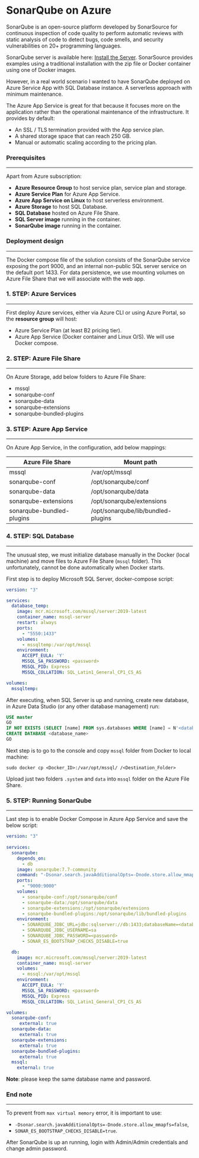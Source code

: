 # SonarQube on Azure

SonarQube is an open-source platform developed by SonarSource for continuous inspection of code quality to perform automatic reviews with static analysis of code to detect bugs, code smells, and security vulnerabilities on 20+ programming languages. 

SonarQube server is available here: [Install the Server](https://docs.sonarqube.org/latest/setup/install-server/). SonarSource provides examples using a traditional installation with the zip file or Docker container using one of Docker images.

However, in a real world scenario I wanted to have SonarQube deployed on Azure Service App with SQL Database instance. A serverless approach with minimum maintenance. 

The Azure App Service is great for that because it focuses more on the application rather than the operational maintenance of the infrastructure. It provides by default:
- An SSL / TLS termination provided with the App service plan.
- A shared storage space that can reach 250 GB.
- Manual or automatic scaling according to the pricing plan.

### Prerequisites
---

Apart from Azure subscription:  

- **Azure Resource Group** to host service plan, service plan and storage.
- **Azure Service Plan** for Azure App Service.
- **Azure App Service on Linux** to host serverless environment.
- **Azure Storage** to host SQL Database.
- **SQL Database** hosted on Azure File Share.
- **SQL Server image** running in the container.
- **SonarQube image** running in the container.

### Deployment design
---

The Docker compose file of the solution consists of the SonarQube service exposing the port 9000, and an internal non-public SQL server service on the default port 1433. For data persistence, we use mounting volumes on Azure File Share that we will associate with the web app.

### 1. STEP: Azure Services
---

First deploy Azure services, either via Azure CLI or using Azure Portal, so the **resource group** will host:

- Azure Service Plan (at least B2 pricing tier).
- Azure App Service (Docker container and Linux O/S). We will use Docker compose.

### 2. STEP: Azure File Share
---

On Azure Storage, add below folders to Azure File Share:
- mssql
- sonarqube-conf
- sonarqube-data
- sonarqube-extensions
- sonarqube-bundled-plugins

### 3. STEP: Azure App Service
---

On Azure App Service, in the configuration, add below mappings:

| Azure File Share | Mount path
|---|---
| mssql | /var/opt/mssql
| sonarqube-conf | /opt/sonarqube/conf
| sonarqube-data | /opt/sonarqube/data
| sonarqube-extensions | /opt/sonarqube/extensions
| sonarqube-bundled-plugins | /opt/sonarqube/lib/bundled-plugins

### 4. STEP: SQL Database
---

The unusual step, we must initialize database manually in the Docker (local machine) and move files to Azure File Share (`mssql` folder). This unfortunately, cannot be done automatically when Docker starts.

First step is to deploy Microsoft SQL Server, docker-compose script:

```yaml
version: "3"

services:
  database_temp:
    image: mcr.microsoft.com/mssql/server:2019-latest
    container_name: mssql-server
    restart: always
    ports:
      - "5550:1433"
    volumes:
      - mssqltemp:/var/opt/mssql
    environment:
      ACCEPT_EULA: 'Y'
      MSSQL_SA_PASSWORD: <password>
      MSSQL_PID: Express
      MSSQL_COLLATION: SQL_Latin1_General_CP1_CS_AS

volumes:
  mssqltemp:
```

After executing, when SQL Server is up and running, create new database, in Azure Data Studio (or any other database management) run:

```sql
USE master
GO
IF NOT EXISTS (SELECT [name] FROM sys.databases WHERE [name] = N'<database_name>')
CREATE DATABASE <database_name>
GO
```

Next step is to go to the console and copy `mssql` folder from Docker to local machine:

`sudo docker cp <Docker_ID>:/var/opt/mssql/ /<Destination_Folder>`

Upload just two folders `.system` and `data` into `mssql` folder on the Azure File Share.

### 5. STEP: Running SonarQube
---

Last step is to enable Docker Compose in Azure App Service and save the below script:

```yaml
version: "3"
   
services:
  sonarqube:
    depends_on:
      - db
    image: sonarqube:7.7-community
    command: "-Dsonar.search.javaAdditionalOpts=-Dnode.store.allow_mmapfs=false"
    ports:
      - "9000:9000"
    volumes:
      - sonarqube-conf:/opt/sonarqube/conf
      - sonarqube-data:/opt/sonarqube/data
      - sonarqube-extensions:/opt/sonarqube/extensions
      - sonarqube-bundled-plugins:/opt/sonarqube/lib/bundled-plugins
    environment:
      - SONARQUBE_JDBC_URL=jdbc:sqlserver://db:1433;databaseName=<database_name>
      - SONARQUBE_JDBC_USERNAME=sa
      - SONARQUBE_JDBC_PASSWORD=<password>
      - SONAR_ES_BOOTSTRAP_CHECKS_DISABLE=true

  db:
    image: mcr.microsoft.com/mssql/server:2019-latest
    container_name: mssql-server
    volumes:
      - mssql:/var/opt/mssql
    environment:
      ACCEPT_EULA: 'Y'
      MSSQL_SA_PASSWORD: <password>
      MSSQL_PID: Express
      MSSQL_COLLATION: SQL_Latin1_General_CP1_CS_AS

volumes:
  sonarqube-conf:
     external: true
  sonarqube-data:
     external: true
  sonarqube-extensions:
     external: true
  sonarqube-bundled-plugins:
     external: true
  mssql:
    external: true
```

**Note**: please keep the same database name and password.

### End note
---

To prevent from `max virtual memory` error, it is important to use:

- `-Dsonar.search.javaAdditionalOpts=-Dnode.store.allow_mmapfs=false`,
- `SONAR_ES_BOOTSTRAP_CHECKS_DISABLE=true`.

After SonarQube is up an running, login with Admin/Admin credentials and change admin password.
